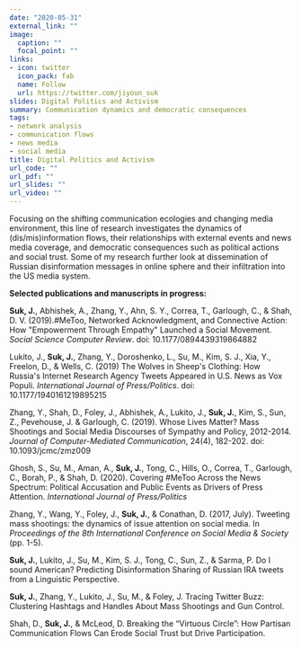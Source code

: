 ```yaml
---
date: "2020-05-31"
external_link: ""
image:
  caption: ""
  focal_point: "" 
links:
- icon: twitter
  icon_pack: fab
  name: Follow
  url: https://twitter.com/jiyoun_suk
slides: Digital Politics and Activism 
summary: Communication dynamics and democratic consequences
tags:
- network analysis
- communication flows
- news media
- social media
title: Digital Politics and Activism
url_code: ""
url_pdf: ""
url_slides: ""
url_video: ""
---
```


Focusing on the shifting communication ecologies and changing media environment, this line of research investigates the dynamics of (dis/mis)information flows, their relationships with external events and news media coverage, and democratic consequences such as political actions and social trust. Some of my research further look at dissemination of Russian disinformation messages in online sphere and their infiltration into the US media system.

**Selected publications and manuscripts in progress:**

**Suk, J.**, Abhishek, A., Zhang, Y., Ahn, S. Y., Correa, T., Garlough, C., & Shah, D. V. (2019).#MeToo, Networked Acknowledgment, and Connective Action: How "Empowerment Through Empathy" Launched a Social Movement. *Social Science Computer Review*. doi: 10.1177/0894439319864882

Lukito, J., **Suk, J.**, Zhang, Y., Doroshenko, L., Su, M., Kim, S. J., Xia, Y., Freelon, D., & Wells, C. (2019) The Wolves in Sheep's Clothing: How Russia's Internet Research Agency Tweets Appeared in U.S. News as Vox Populi. *International Journal of Press/Politics*. doi: 10.1177/1940161219895215

Zhang, Y., Shah, D., Foley, J., Abhishek, A., Lukito, J., **Suk, J.**, Kim, S., Sun, Z., Pevehouse, J. & Garlough, C. (2019). Whose Lives Matter? Mass Shootings and Social Media Discourses of Sympathy and Policy, 2012-2014. *Journal of Computer-Mediated Communication*, 24(4), 182-202. doi: 10.1093/jcmc/zmz009

Ghosh, S., Su, M., Aman, A., **Suk, J.**, Tong, C., Hills, O., Correa, T., Garlough, C., Borah, P., & Shah, D. (2020). Covering #MeToo Across the News Spectrum: Political Accusation and
Public Events as Drivers of Press Attention. *International Journal of Press/Politics*

Zhang, Y., Wang, Y., Foley, J., **Suk, J.**, & Conathan, D. (2017, July). Tweeting mass shootings: the dynamics of issue attention on social media. In *Proceedings of the 8th International Conference on Social Media & Society* (pp. 1-5).

**Suk, J.**, Lukito, J., Su, M., Kim, S. J., Tong, C., Sun, Z., & Sarma, P. Do I sound American? Predicting Disinformation Sharing of Russian IRA tweets from a Linguistic Perspective.

**Suk, J.**, Zhang, Y., Lukito, J., Su, M., & Foley, J. Tracing Twitter Buzz: Clustering Hashtags and Handles About Mass Shootings and Gun Control.

Shah, D., **Suk, J.**, & McLeod, D. Breaking the “Virtuous Circle”: How Partisan Communication Flows Can Erode Social Trust but Drive Participation.










